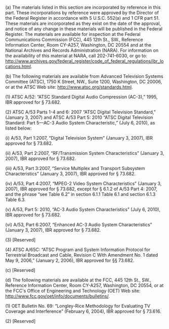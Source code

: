 (a) The materials listed in this section are incorporated by reference in this part. These incorporations by reference were approved by the Director of the Federal Register in accordance with 5 U.S.C. 552(a) and 1 CFR part 51. These materials are incorporated as they exist on the date of the approval, and notice of any change in these materials will be published in the Federal Register. The materials are available for inspection at the Federal Communications Commission (FCC), 445 12th St., SW., Reference Information Center, Room CY-A257, Washington, DC 20554 and at the National Archives and Records Administration (NARA). For information on the availability of this material at NARA, call 202-741-6030, or go to: http://www.archives.gov/federal_register/code_of_federal_regulations/ibr_locations.html.
              

(b) The following materials are available from Advanced Television Systems Committee (ATSC), 1750 K Street, NW., Suite 1200, Washington, DC 20006, or at the ATSC Web site: http://www.atsc.org/standards.html.
              

(1) ATSC A/52: “ATSC Standard Digital Audio Compression (AC-3),” 1995, IBR approved for § 73.682.

(2) ATSC A/53 Parts 1-4 and 6: 2007 “ATSC Digital Television Standard,” (January 3, 2007) and ATSC A/53 Part 5: 2010 “ATSC Digital Television Standard: Part 5—AC-3 Audio System Characteristic,” (July 6, 2010), as listed below:

(i) A/53, Part 1:2007, “Digital Television System” (January 3, 2007), IBR approved for § 73.682.
              

(ii) A/53, Part 2:2007, “RF/Transmission System Characteristics” (January 3, 2007), IBR approved for § 73.682.

(iii) A/53, Part 3:2007, “Service Multiplex and Transport Subsystem Characteristics” (January 3, 2007), IBR approved for § 73.682.

(iv) A/53, Part 4:2007, “MPEG-2 Video System Characteristics” (January 3, 2007), IBR approved for § 73.682, except for § 6.1.2 of A/53 Part 4: 2007, and the phrase “see Table 6.2” in section 6.1.1 Table 6.1 and section 6.1.3 Table 6.3.

(v) A/53, Part 5: 2010, “AC-3 Audio System Characteristics” (July 6, 2010), IBR approved for § 73.682.

(vi) A/53, Part 6:2007, “Enhanced AC-3 Audio System Characteristics” (January 3, 2007), IBR approved for § 73.682.

(3) [Reserved]

(4) ATSC A/65C: “ATSC Program and System Information Protocol for Terrestrial Broadcast and Cable, Revision C With Amendment No. 1 dated May 9, 2006,” (January 2, 2006), IBR approved for §§ 73.682.

(c) [Reserved]

(d) The following materials are available at the FCC, 445 12th St., SW., Reference Information Center, Room CY-A257, Washington, DC 20554, or at the FCC's Office of Engineering and Technology (OET) Web site: http://www.fcc.gov/oet/info/documents/bulletins/.
              

(1) OET Bulletin No. 69: “Longley-Rice Methodology for Evaluating TV Coverage and Interference” (February 6, 2004), IBR approved for § 73.616.

(2) [Reserved]

